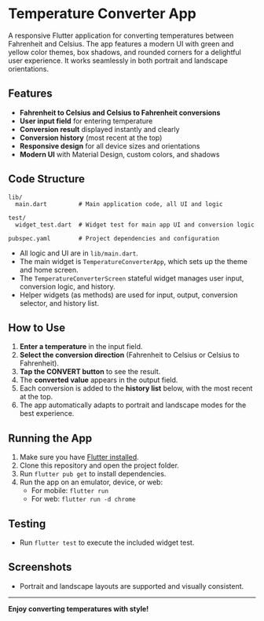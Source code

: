 # Temperature Converter App

A responsive Flutter application for converting temperatures between Fahrenheit and Celsius. The app features a modern UI with green and yellow color themes, box shadows, and rounded corners for a delightful user experience. It works seamlessly in both portrait and landscape orientations.

## Features
- **Fahrenheit to Celsius and Celsius to Fahrenheit conversions**
- **User input field** for entering temperature
- **Conversion result** displayed instantly and clearly
- **Conversion history** (most recent at the top)
- **Responsive design** for all device sizes and orientations
- **Modern UI** with Material Design, custom colors, and shadows

## Code Structure
```
lib/
  main.dart         # Main application code, all UI and logic

test/
  widget_test.dart  # Widget test for main app UI and conversion logic

pubspec.yaml        # Project dependencies and configuration
```

- All logic and UI are in `lib/main.dart`.
- The main widget is `TemperatureConverterApp`, which sets up the theme and home screen.
- The `TemperatureConverterScreen` stateful widget manages user input, conversion logic, and history.
- Helper widgets (as methods) are used for input, output, conversion selector, and history list.

## How to Use
1. **Enter a temperature** in the input field.
2. **Select the conversion direction** (Fahrenheit to Celsius or Celsius to Fahrenheit).
3. **Tap the CONVERT button** to see the result.
4. The **converted value** appears in the output field.
5. Each conversion is added to the **history list** below, with the most recent at the top.
6. The app automatically adapts to portrait and landscape modes for the best experience.

## Running the App
1. Make sure you have [Flutter installed](https://docs.flutter.dev/get-started/install).
2. Clone this repository and open the project folder.
3. Run `flutter pub get` to install dependencies.
4. Run the app on an emulator, device, or web:
   - For mobile: `flutter run`
   - For web: `flutter run -d chrome`

## Testing
- Run `flutter test` to execute the included widget test.

## Screenshots
- Portrait and landscape layouts are supported and visually consistent.

---

**Enjoy converting temperatures with style!**